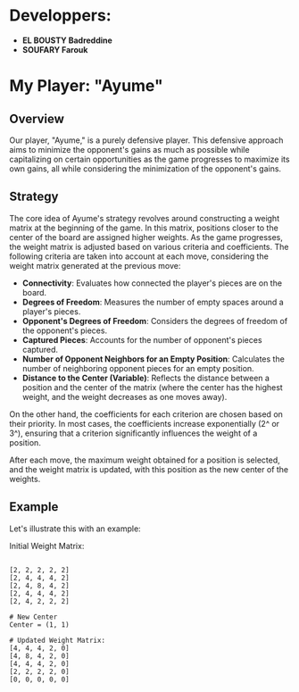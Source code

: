 # Developpers:
- **EL BOUSTY Badreddine**
- **SOUFARY Farouk**

# My Player: "Ayume"

## Overview

Our player, "Ayume," is a purely defensive player. This defensive approach aims to minimize the opponent's gains as much as possible while capitalizing on certain opportunities as the game progresses to maximize its own gains, all while considering the minimization of the opponent's gains.

## Strategy

The core idea of Ayume's strategy revolves around constructing a weight matrix at the beginning of the game. In this matrix, positions closer to the center of the board are assigned higher weights. As the game progresses, the weight matrix is adjusted based on various criteria and coefficients. The following criteria are taken into account at each move, considering the weight matrix generated at the previous move:

- **Connectivity**: Evaluates how connected the player's pieces are on the board.
- **Degrees of Freedom**: Measures the number of empty spaces around a player's pieces.
- **Opponent's Degrees of Freedom**: Considers the degrees of freedom of the opponent's pieces.
- **Captured Pieces**: Accounts for the number of opponent's pieces captured.
- **Number of Opponent Neighbors for an Empty Position**: Calculates the number of neighboring opponent pieces for an empty position.
- **Distance to the Center (Variable)**: Reflects the distance between a position and the center of the matrix (where the center has the highest weight, and the weight decreases as one moves away).

On the other hand, the coefficients for each criterion are chosen based on their priority. In most cases, the coefficients increase exponentially (2^ or 3^), ensuring that a criterion significantly influences the weight of a position.

After each move, the maximum weight obtained for a position is selected, and the weight matrix is updated, with this position as the new center of the weights.

## Example

Let's illustrate this with an example:

Initial Weight Matrix:
```console 

[2, 2, 2, 2, 2]
[2, 4, 4, 4, 2]
[2, 4, 8, 4, 2]
[2, 4, 4, 4, 2]
[2, 4, 2, 2, 2]

# New Center
Center = (1, 1)

# Updated Weight Matrix:
[4, 4, 4, 2, 0]
[4, 8, 4, 2, 0]
[4, 4, 4, 2, 0]
[2, 2, 2, 2, 0]
[0, 0, 0, 0, 0]
```
